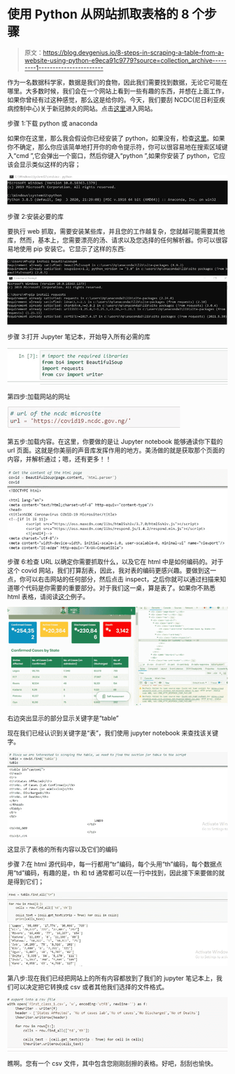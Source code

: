 # 使用 Python 从网站抓取表格的 8 个步骤

> 原文：<https://blog.devgenius.io/8-steps-in-scraping-a-table-from-a-website-using-python-e9eca91c9779?source=collection_archive---------1----------------------->

作为一名数据科学家，数据是我们的食物，因此我们需要找到数据，无论它可能在哪里。大多数时候，我们会在一个网站上看到一些有趣的东西，并想在上面工作，如果你曾经有过这种感觉，那么这是给你的。今天，我们要刮 NCDC(尼日利亚疾病控制中心)关于新冠肺炎的网站。点击[这里](https://covid19.ncdc.gov.ng/)进入网站。

步骤 1:下载 python 或 anaconda

如果你在这里，那么我会假设你已经安装了 python，如果没有，检查[这里](https://medium.com/co-learning-lounge/how-to-download-install-python-on-windows-2021-44a707994013)。如果你不确定，那么你应该简单地打开你的命令提示符，你可以很容易地在搜索区域键入“cmd ”,它会弹出一个窗口，然后你键入“python ”,如果你安装了 python，它应该会显示类似这样的内容；

![](img/d1c17a6c0aba5b96b6c89953dc8391f3.png)

步骤 2:安装必要的库

要执行 web 抓取，需要安装某些库，并且您的工作越复杂，您就越可能需要其他库，然而，基本上，您需要漂亮的汤、请求以及您选择的任何解析器。你可以很容易地使用 pip 安装它。它显示了这样的东西:

![](img/a7be001ee454fd932d668038c583c145.png)![](img/d098ed41fb54cb3e29bf24920481a732.png)

步骤 3:打开 Jupyter 笔记本，开始导入所有必需的库

![](img/e537c3e8e513e47b122a1cd395f40f75.png)

第四步:加载网站的网址

![](img/2fc8aa4303f94f7f91512954d1054104.png)

第五步:加载内容。在这里，你要做的是让 Jupyter notebook 能够通读你下载的 url 页面。这就是你美丽的声音库发挥作用的地方。美汤做的就是获取那个页面的内容，并解析通过；嗯，还有更多！！

![](img/9e1a2e7c15045aa28a46d20a8509bdee.png)

步骤 6:检查 URL 以确定你需要抓取什么，以及它在 html 中是如何编码的。对于这个 covid 网站，我们打算刮表，因此，我对表的编码更感兴趣。要做到这一点，你可以右击网站的任何部分，然后点击 inspect，之后你就可以通过扫描来知道哪个代码是你需要的重要部分。对于我们这一桌，算是表了。如果你不熟悉 html 表格，请阅读[这个](https://www.w3schools.com/html/tryit.asp?filename=tryhtml_table_intro)例子。

![](img/82e69772cbe79c7bea1572140dea1e8a.png)

右边突出显示的部分显示关键字是“table”

现在我们已经认识到关键字是“表”，我们使用 jupyter notebook 来查找该关键字。

![](img/0f1baaaafc8a388c69aa2ccf4ca4fe56.png)

这显示了表格的所有内容以及它们的编码

步骤 7:在 html 源代码中，每一行都用“tr”编码，每个头用“th”编码，每个数据点用“td”编码，有趣的是，th 和 td 通常都可以在一行中找到，因此接下来要做的就是得到它们；

![](img/5f9c2084cac7f6d66f9a2f7a194154c7.png)

第八步:现在我们已经把网站上的所有内容都放到了我们的 jupyter 笔记本上，我们可以决定把它转换成 csv 或者其他我们选择的文件格式。

![](img/057a0ccb399c118f3fd0fe1180eef457.png)

瞧啊。您有一个 csv 文件，其中包含您刚刚刮擦的表格。好吧，刮刮也愉快。